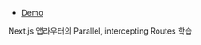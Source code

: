 - [Demo](https://next-parallel-intercepting-routes.vercel.app/)

Next.js 앱라우터의 Parallel, intercepting Routes 학습
